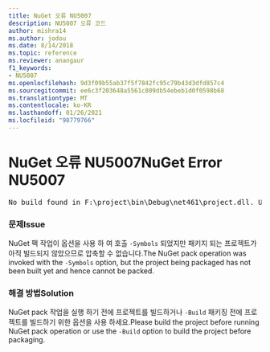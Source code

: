 ```yaml
---
title: NuGet 오류 NU5007
description: NU5007 오류 코드
author: mishra14
ms.author: jodou
ms.date: 8/14/2018
ms.topic: reference
ms.reviewer: anangaur
f1_keywords:
- NU5007
ms.openlocfilehash: 9d3f09b55ab37f5f7842fc95c79b43d3dfd857c4
ms.sourcegitcommit: ee6c3f203648a5561c809db54ebeb1d0f0598b68
ms.translationtype: MT
ms.contentlocale: ko-KR
ms.lasthandoff: 01/26/2021
ms.locfileid: "98779766"
---
```

# <a name="nuget-error-nu5007"></a><span data-ttu-id="0d9c3-103">NuGet 오류 NU5007</span><span class="sxs-lookup"><span data-stu-id="0d9c3-103">NuGet Error NU5007</span></span>
<pre>No build found in F:\project\bin\Debug\net461\project.dll. Use the -Build option or build the project.</pre>

### <a name="issue"></a><span data-ttu-id="0d9c3-104">문제</span><span class="sxs-lookup"><span data-stu-id="0d9c3-104">Issue</span></span>

<span data-ttu-id="0d9c3-105">NuGet 팩 작업이 옵션을 사용 하 여 호출 `-Symbols` 되었지만 패키지 되는 프로젝트가 아직 빌드되지 않았으므로 압축할 수 없습니다.</span><span class="sxs-lookup"><span data-stu-id="0d9c3-105">The NuGet pack operation was invoked with the `-Symbols` option, but the project being packaged has not been built yet and hence cannot be packed.</span></span>


### <a name="solution"></a><span data-ttu-id="0d9c3-106">해결 방법</span><span class="sxs-lookup"><span data-stu-id="0d9c3-106">Solution</span></span>

<span data-ttu-id="0d9c3-107">NuGet pack 작업을 실행 하기 전에 프로젝트를 빌드하거나 `-Build` 패키징 전에 프로젝트를 빌드하기 위한 옵션을 사용 하세요.</span><span class="sxs-lookup"><span data-stu-id="0d9c3-107">Please build the project before running NuGet pack operation or use the `-Build` option to build the project before packaging.</span></span>

